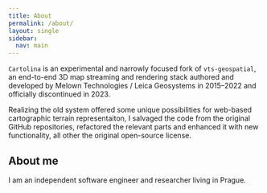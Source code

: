 ```yaml
---
title: About
permalink: /about/
layout: single
sidebar:
  nav: main 
---
```


`Cartolina` is an experimental and narrowly focused fork of `vts-geospatial`, an 
end-to-end 3D map streaming and rendering stack authored and developed by Melown 
Technologies / Leica Geosystems in 2015–2022 and officially discontinued in 2023.

Realizing the old system offered some unique possibilities for web-based cartographic 
terrain representaiton, I salvaged the code from the original GitHub repositories, 
refactored the relevant parts and enhanced it with new functionality, all other
the original open-source license.   


## About me 

I am an independent software engineer and researcher living in Prague.

